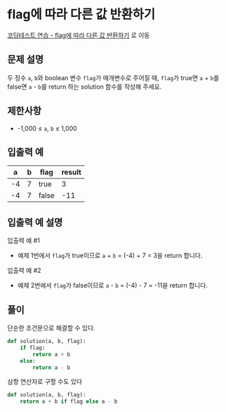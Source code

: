 # flag에 따라 다른 값 반환하기

[코딩테스트 연습 - flag에 따라 다른 값 반환하기][1] 로 이동

## 문제 설명

두 정수 `a`, `b`와 boolean 변수 `flag`가 매개변수로 주어질 때, `flag`가 true면 `a` + `b`를 false면 `a` - `b`를 return 하는 solution 함수를 작성해 주세요.

## 제한사항

- -1,000 ≤ `a`, `b` ≤ 1,000

## 입출력 예

| a   | b   | flag  | result |
| --- | --- | ----- | ------ |
| -4  | 7   | true  | 3      |
| -4  | 7   | false | -11    |

## 입출력 예 설명

입출력 예 #1

- 예제 1번에서 `flag`가 true이므로 `a` + `b` = (-4) + 7 = 3을 return 합니다.

입출력 예 #2

- 예제 2번에서 `flag`가 false이므로 `a` - `b` = (-4) - 7 = -11을 return 합니다.

## 풀이

단순한 조건문으로 해결할 수 있다.

```python
def solution(a, b, flag):
    if flag:
        return a + b
    else:
        return a - b
```

삼항 연산자로 구할 수도 있다

```python
def solution(a, b, flag):
    return a + b if flag else a - b
```

[1]: https://school.programmers.co.kr/learn/courses/30/lessons/181933
